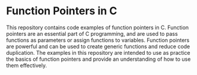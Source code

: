 # Function Pointers in C

This repository contains code examples of function pointers in C. Function pointers are an essential part of C programming, and are used to pass functions as parameters or assign functions to variables. Function pointers are powerful and can be used to create generic functions and reduce code duplication. The examples in this repository are intended to use as practice the basics of function pointers and provide an understanding of how to use them effectively.
